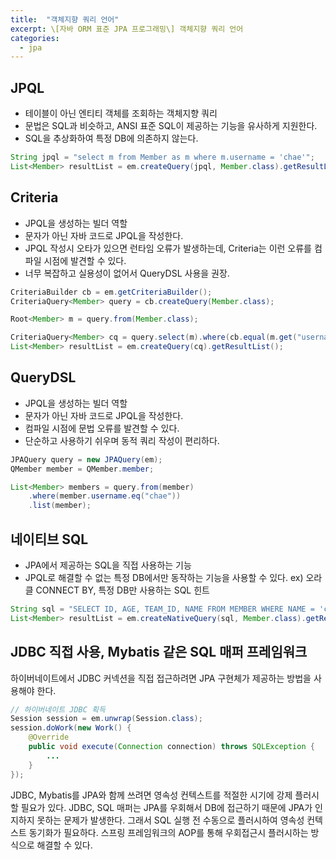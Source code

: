 ```yaml
---
title:  "객체지향 쿼리 언어"
excerpt: \[자바 ORM 표준 JPA 프로그래밍\] 객체지향 쿼리 언어
categories:
  - jpa
---
```


## JPQL
- 테이블이 아닌 엔티티 객체를 조회하는 객체지향 쿼리
- 문법은 SQL과 비슷하고, ANSI 표준 SQL이 제공하는 기능을 유사하게 지원한다.
- SQL을 추상화하여 특정 DB에 의존하지 않는다.

  
```java
String jpql = "select m from Member as m where m.username = 'chae'";
List<Member> resultList = em.createQuery(jpql, Member.class).getResultList();
```  

## Criteria
- JPQL을 생성하는 빌더 역할
- 문자가 아닌 자바 코드로 JPQL을 작성한다.
- JPQL 작성시 오타가 있으면 런타임 오류가 발생하는데, Criteria는 이런 오류를 컴파일 시점에 발견할 수 있다.
- 너무 복잡하고 실용성이 없어서 QueryDSL 사용을 권장.

  
```java
CriteriaBuilder cb = em.getCriteriaBuilder();
CriteriaQuery<Member> query = cb.createQuery(Member.class);

Root<Member> m = query.from(Member.class);

CriteriaQuery<Member> cq = query.select(m).where(cb.equal(m.get("username"), "chae"));
List<Member> resultList = em.createQuery(cq).getResultList();
```  

## QueryDSL
- JPQL을 생성하는 빌더 역할
- 문자가 아닌 자바 코드로 JPQL을 작성한다.
- 컴파일 시점에 문법 오류를 발견할 수 있다.
- 단순하고 사용하기 쉬우며 동적 쿼리 작성이 편리하다.

  
```java
JPAQuery query = new JPAQuery(em);
QMember member = QMember.member;

List<Member> members = query.from(member)
    .where(member.username.eq("chae"))
    .list(member);
```  

## 네이티브 SQL
- JPA에서 제공하는 SQL을 직접 사용하는 기능
- JPQL로 해결할 수 없는 특정 DB에서만 동작하는 기능을 사용할 수 있다. ex) 오라클 CONNECT BY, 특정 DB만 사용하는 SQL 힌트

  
```java
String sql = "SELECT ID, AGE, TEAM_ID, NAME FROM MEMBER WHERE NAME = 'chae'";
List<Member> resultList = em.createNativeQuery(sql, Member.class).getResultList();
```  

## JDBC 직접 사용, Mybatis 같은 SQL 매퍼 프레임워크
하이버네이트에서 JDBC 커넥션을 직접 접근하려면 JPA 구현체가 제공하는 방법을 사용해야 한다.

  
```java
// 하이버네이트 JDBC 획득
Session session = em.unwrap(Session.class);
session.doWork(new Work() {
    @Override
    public void execute(Connection connection) throws SQLException {
        ...
    }
});
```  

JDBC, Mybatis를 JPA와 함께 쓰려면 영속성 컨텍스트를 적절한 시기에 강제 플러시할 필요가 있다. JDBC, SQL 매퍼는 JPA를 우회해서 DB에 접근하기 때문에 JPA가 인지하지 못하는 문제가 발생한다. 그래서 SQL 실행 전 수동으로 플러시하여 영속성 컨텍스트 동기화가 필요하다. 스프링 프레임워크의 AOP를 통해 우회접근시 플러시하는 방식으로 해결할 수 있다.